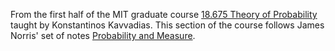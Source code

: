 From the first half of the MIT graduate course [18.675 Theory of Probability](http://student.mit.edu/catalog/search.cgi?search=18.675) taught by Konstantinos Kavvadias. This section of the course follows James Norris' set of notes [Probability and Measure](https://www.statslab.cam.ac.uk/~james/Lectures/pm.pdf).














